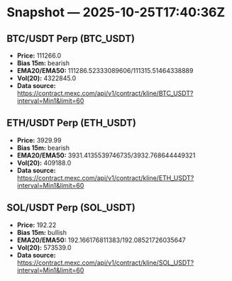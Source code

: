 # Snapshot — 2025-10-25T17:40:36Z

## BTC/USDT Perp (BTC_USDT)
- **Price:** 111266.0
- **Bias 15m:** bearish
- **EMA20/EMA50:** 111286.52333089606/111315.51464338889
- **Vol(20):** 4322845.0
- **Data source:** https://contract.mexc.com/api/v1/contract/kline/BTC_USDT?interval=Min1&limit=60

## ETH/USDT Perp (ETH_USDT)
- **Price:** 3929.99
- **Bias 15m:** bearish
- **EMA20/EMA50:** 3931.4135539746735/3932.768644449321
- **Vol(20):** 409188.0
- **Data source:** https://contract.mexc.com/api/v1/contract/kline/ETH_USDT?interval=Min1&limit=60

## SOL/USDT Perp (SOL_USDT)
- **Price:** 192.22
- **Bias 15m:** bullish
- **EMA20/EMA50:** 192.166176811383/192.08521726035647
- **Vol(20):** 573539.0
- **Data source:** https://contract.mexc.com/api/v1/contract/kline/SOL_USDT?interval=Min1&limit=60
